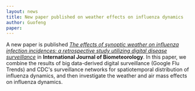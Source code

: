 ```yaml
---
layout: news
title: New paper published on weather effects on influenza dynamics
author: Guofeng
paper: 
---
```


A new paper is published [*The effects of synoptic weather on influenza
infection incidences: a retrospective study utilizing digital disease
surveillance*](http://link.springer.com/article/10.1007/s00484-017-1306-4) in
**International Journal of Biometeorology**. In this paper, we combine the
results of big data-derived digital surveillance (Google Flu Trends) and CDC's
surveillance networks for spatiotemporal distribution of influenza dynamics,
and then investigate the weather and air mass effects on influenza dynamics. 






